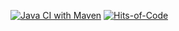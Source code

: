 [![Java CI with Maven](https://github.com/holydrug/yandex-backup-util/actions/workflows/maven-build.yml/badge.svg)](https://github.com/holydrug/yandex-backup-util/actions/workflows/maven-build.yml)
[![Hits-of-Code](https://hitsofcode.com/github/holydrug/yandex-backup-util)](https://hitsofcode.com/github/holydrug/yandex-backup-util/view)
